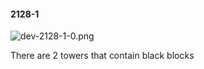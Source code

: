 #### 2128-1
![dev-2128-1-0.png](https://github.com/lil-lab/nlvr/raw/master/nlvr/dev/images/4/dev-2128-1-0.png "dev-2128-1-0.png")

There are 2 towers that contain black blocks